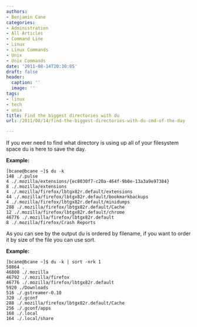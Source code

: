 ```yaml
---
authors:
- Benjamin Cane
categories:
- Administration
- All Articles
- Command Line
- Linux
- Linux Commands
- Unix
- Unix Commands
date: '2011-08-14T20:30:05'
draft: false
header:
  caption: ''
  image: ''
tags:
- linux
- tech
- unix
title: Find the biggest directories with du
url: /2011/08/14/find-the-biggest-directories-with-du-cmd-of-the-day

---
```


If you ever need to find what directory is using up all of your filesystem space du is here to save the day.

**Example:**

    [bcane@bcane ~]$ du -k  
    148 ./.pulse  
    4 ./.mozilla/extensions/{ec8030f7-c20a-464f-9b0e-13a3a9e97384}  
    8 ./.mozilla/extensions  
    4 ./.mozilla/firefox/lbtgx82r.default/extensions  
    44 ./.mozilla/firefox/lbtgx82r.default/bookmarkbackups  
    4 ./.mozilla/firefox/lbtgx82r.default/minidumps  
    288 ./.mozilla/firefox/lbtgx82r.default/Cache  
    12 ./.mozilla/firefox/lbtgx82r.default/chrome  
    46776 ./.mozilla/firefox/lbtgx82r.default  
    8 ./.mozilla/firefox/Crash Reports

As you can see by the output du is ordered by filename, if you want to order it by size of the file you can use sort.

**Example:**

    [bcane@bcane ~]$ du -k | sort -nrk 1  
    58864 .  
    46808 ./.mozilla  
    46792 ./.mozilla/firefox  
    46776 ./.mozilla/firefox/lbtgx82r.default  
    5920 ./Downloads  
    516 ./.gstreamer-0.10  
    320 ./.gconf  
    288 ./.mozilla/firefox/lbtgx82r.default/Cache  
    256 ./.gconf/apps  
    168 ./.local  
    164 ./.local/share  
